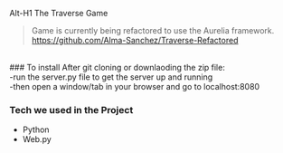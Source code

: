 Alt-H1 The Traverse Game
> Game is currently being refactored to use the Aurelia framework. <https://github.com/Alma-Sanchez/Traverse-Refactored>
<br>
### To install
After git cloning or downlaoding the zip file:  <br>
  -run the server.py file to get the server up and running  <br>
  -then open a window/tab in your browser and go to localhost:8080  <br>
  
### Tech we used in the Project
  * Python
  * Web.py
  
